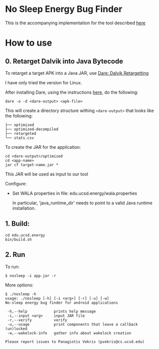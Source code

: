 # No Sleep Energy Bug Finder

This is the accompanying implementation for the tool described
[here](http://goto.ucsd.edu/~pvekris/docs/hotpower12.pdf)

# How to use

## 0. Retarget Dalvik into Java Bytecode

To retarget a target APK into a Java JAR, use
[Dare: Dalvik Retargetting](http://siis.cse.psu.edu/dare/)

I have only tried the version for Linux.

After installing Dare, using the instructions
[here](http://siis.cse.psu.edu/dare/installation.html), do the following:

```
dare -o -d <dare-output> <apk-file>
```

This will create a directory structure withing `<dare-output>` that looks like
the following: 

```
├── optimized
├── optimized-decompiled
├── retargeted
└── stats.csv
```

To create the JAR for the application: 

```
cd <dare-output>/optimized
cd <app-name>
jar cf target-name.jar *
```

This JAR will be used as input to our tool

Configure:

- Set WALA properties in file: edu.ucsd.energy/wala.properties

  In particular, 'java_runtime_dir' needs to point to a valid Java runtime
  installation.


## 1. Build:

```
cd edu.ucsd.energy
bin/build.sh
```

## 2. Run

To run:
```
$ nosleep -i app.jar -r
```

More options:
```
$ ./nosleep -h                           
usage: ./nosleep [-h] [-i <arg>] [-r] [-u] [-w]                           
No-sleep energy bug finder for android applications                       
                                                                          
 -h,--help            prints help message                                 
 -i,--input <arg>     input JAR file                                      
 -r,--verify          verify                                              
 -u,--usage           print components that leave a callback (un)locked   
 -w,--wakelock-info   gather info about wakelock creation                 
                                                                               
Please report issues to Panagiotis Vekris (pvekris@cs.ucsd.edu)           
```

